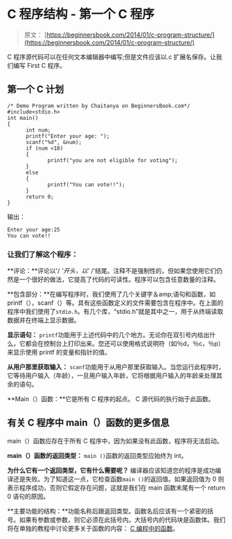 # C 程序结构 - 第一个 C 程序

> 原文： [https://beginnersbook.com/2014/01/c-program-structure/](https://beginnersbook.com/2014/01/c-program-structure/)

C 程序源代码可以在任何文本编辑器中编写;但是文件应该以.c 扩展名保存。让我们编写 First C 程序。

## 第一个 C 计划

```
/* Demo Program written by Chaitanya on BeginnersBook.com*/
#include<stdio.h>
int main()
{
      int num;
      printf("Enter your age: ");
      scanf("%d", &num);
      if (num <18)
      {
             printf("you are not eligible for voting");
      }
      else
      {
             printf("You can vote!!");
      }
      return 0;
}
```

输出：

```
Enter your age:25
You can vote!!
```

### 让我们了解这个程序：

**评论：**评论以'/ *'开头，以'* /'结尾。注释不是强制性的，但如果您使用它们仍然是一个很好的做法，它提高了代码的可读性。程序可以包含任意数量的注释。

**包含部分：**在编写程序时，我们使用了几个关键字＆amp;语句和函数，如 printf（），scanf（）等。具有这些函数定义的文件需要包含在程序中。在上面的程序中我们使用了`stdio.h`。有几个库，“stdio.h”就是其中之一，用于从终端读取数据并在终端上显示数据。

**显示语句：** `printf`功能用于上述代码中的几个地方。无论你在双引号内给出什么，它都会在控制台上打印出来。您还可以使用格式说明符（如％d，％c，％p）来显示使用 printf 的变量和指针的值。

**从用户那里获取输入：** `scanf`功能用于从用户那里获取输入。当您运行此程序时，它等待用户输入（年龄），一旦用户输入年龄，它将根据用户输入的年龄来处理其余的语句。

**Main（）函数：**它是所有 C 程序的起点。 C 源代码的执行始于此函数。

## 有关 C 程序中 main（）函数的更多信息

main（）函数应存在于所有 C 程序中，因为如果没有此函数，程序将无法启动。

**main（）函数的返回类型：** `main ()`函数的返回类型应始终为 int。

**为什么它有一个返回类型，它有什么需要呢？** 编译器应该知道您的程序是成功编译还是失败。为了知道这一点，它检查函数`main ()`的返回值。如果返回值为 0 则表示程序成功，否则它假定存在问题，这就是我们在 main 函数末尾有一个 return 0 语句的原因。

**主要功能的结构：**功能名称后跟返回类型。函数名后应该有一个紧密的括号。如果有参数或参数，则它必须在此括号内。大括号内的代码块是函数体。我们将在单独的教程中讨论更多关于函数的内容： [C 编程中的函数](https://beginnersbook.com/2014/01/c-functions-examples/)。